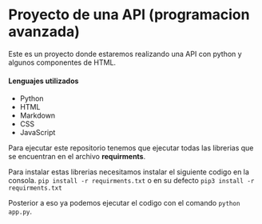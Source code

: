 # Proyecto de una API (programacion avanzada)

Este es un proyecto donde estaremos realizando una API con python y algunos componentes de HTML.

#### Lenguajes utilizados

- Python 
- HTML
- Markdown
- CSS
- JavaScript

Para ejecutar este repositorio tenemos que ejecutar todas las librerias que se encuentran en el archivo **requirments**.

Para instalar estas librerias necesitamos instalar el siguiente codigo en la consola. `pip install -r requirments.txt` o en su defecto `pip3 install -r requirments.txt`

Posterior a eso ya podemos ejecutar el codigo con el comando `python app.py`.
